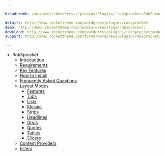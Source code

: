 ```yaml
---

breadcrumb: /wordpress:WordPress/!plugins:Plugins/!roksprocket:RokSprocket

details: http://www.rockettheme.com/wordpress/plugins/roksprocket
demo: http://demo.rockettheme.com/joomla-extensions/roksprocket/
download: http://www.rockettheme.com/wordpress/plugins/roksprocket/modal/downloads
support: http://www.rockettheme.com/forum/wordpress-plugin-roksprocket/

---
```


* RokSprocket
    * [Introduction]()
    * [Requirements](INDEX.md#requirements)
    * [Key Features](INDEX.md#key-features)
    * [How to Install](INDEX.md#how-to-install)
    * [Frequently Asked Questions](faq.md)
    * [Layout Modes](layout_modes.md)
    	* [Features](features_mode.md)
    	* [Tabs](tabs_mode.md)
    	* [Lists](lists_mode.md)
    	* [Mosaic](mosaic_mode.md)
    	* [Strips](strips_mode.md)
    	* [Headlines](headlines_mode.md)
        * [Grids](grids_mode.md)
        * [Quotes](quotes_mode.md)
        * [Tables](tables_mode.md)
        * [Sliders](sliders_mode.md)
    * [Content Providers](layout_modes.md#content-providers)
    * [Filters](filters.md)